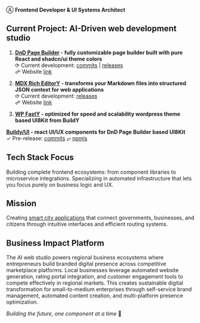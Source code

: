 Ⓐ **Frontend Developer & UI Systems Architect**

## Current Project: AI-Driven web development studio

1. **[DnD Page Builder](https://github.com/alexy-os/page-builder) - fully customizable page builder built with pure React and shadcn/ui theme colors**  
⟳ Current development: [commits](https://github.com/alexy-os/page-builder/commits/main/) | [releases](https://github.com/alexy-os/page-builder/releases)  
☍ Website [link](https://builddy.vercel.app/)

2. **[MDX Rich EditorY](https://github.com/alexy-os/mdx-editory) - transforms your Markdown files into structured JSON context for web applications**  
⟳ Current development: [releases](https://github.com/alexy-os/mdx-editory/releases)  
☍ Website [link](https://editory.vercel.app/)

3. **[WP FastY](https://github.com/alexy-os/wp-fasty) - optimized for speed and scalability wordpress theme based UI8Kit from BuildY**

**[Buildy/UI](https://github.com/buildy-ui/ui) - react UI/UX components for DnD Page Builder based UI8Kit**  
✓ Pre-release: [commits](https://github.com/buildy-ui/ui/commits/main) ⥂ [npmjs](https://www.npmjs.com/org/ui8kit)   

## Tech Stack Focus

Building complete frontend ecosystems: from component libraries to microservice integrations. Specializing in automated infrastructure that lets you focus purely on business logic and UX.

## Mission

Creating [smart city applications](https://ecocity.alexy-os.com/) that connect governments, businesses, and citizens through intuitive interfaces and efficient routing systems.

## Business Impact Platform

The AI web studio powers regional business ecosystems where entrepreneurs build branded digital presence across competitive marketplace platforms. Local businesses leverage automated website generation, rating portal integration, and customer engagement tools to compete effectively in regional markets. This creates sustainable digital transformation for small-to-medium enterprises through self-service brand management, automated content creation, and multi-platform presence optimization.

*Building the future, one component at a time* 🎯
